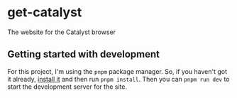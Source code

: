 # get-catalyst
The website for the Catalyst browser
## Getting started with development
For this project, I'm using the `pnpm` package manager. So, if you haven't got it already, [install it](https://pnpm.io/installation) and then run `pnpm install`.
Then you can `pnpm run dev` to start the development server for the site.
